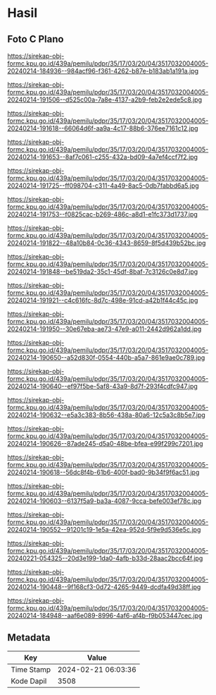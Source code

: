 # Hasil

## Foto C Plano

https://sirekap-obj-formc.kpu.go.id/439a/pemilu/pdpr/35/17/03/20/04/3517032004005-20240214-184936--984acf96-f361-4262-b87e-b183ab1a191a.jpg

https://sirekap-obj-formc.kpu.go.id/439a/pemilu/pdpr/35/17/03/20/04/3517032004005-20240214-191506--d525c00a-7a8e-4137-a2b9-feb2e2ede5c8.jpg

https://sirekap-obj-formc.kpu.go.id/439a/pemilu/pdpr/35/17/03/20/04/3517032004005-20240214-191618--66064d6f-aa9a-4c17-88b6-376ee7161c12.jpg

https://sirekap-obj-formc.kpu.go.id/439a/pemilu/pdpr/35/17/03/20/04/3517032004005-20240214-191653--8af7c061-c255-432a-bd09-4a7ef4ccf7f2.jpg

https://sirekap-obj-formc.kpu.go.id/439a/pemilu/pdpr/35/17/03/20/04/3517032004005-20240214-191725--ff098704-c311-4a49-8ac5-0db7fabbd6a5.jpg

https://sirekap-obj-formc.kpu.go.id/439a/pemilu/pdpr/35/17/03/20/04/3517032004005-20240214-191753--f0825cac-b269-486c-a8d1-e1fc373d1737.jpg

https://sirekap-obj-formc.kpu.go.id/439a/pemilu/pdpr/35/17/03/20/04/3517032004005-20240214-191822--48a10b84-0c36-4343-8659-8f5d439b52bc.jpg

https://sirekap-obj-formc.kpu.go.id/439a/pemilu/pdpr/35/17/03/20/04/3517032004005-20240214-191848--be519da2-35c1-45df-8baf-7c3126c0e8d7.jpg

https://sirekap-obj-formc.kpu.go.id/439a/pemilu/pdpr/35/17/03/20/04/3517032004005-20240214-191921--c4c616fc-8d7c-498e-91cd-a42b1f44c45c.jpg

https://sirekap-obj-formc.kpu.go.id/439a/pemilu/pdpr/35/17/03/20/04/3517032004005-20240214-191950--30e67eba-ae73-47e9-a011-2442d962a1dd.jpg

https://sirekap-obj-formc.kpu.go.id/439a/pemilu/pdpr/35/17/03/20/04/3517032004005-20240214-190650--a52d830f-0554-440b-a5a7-861e9ae0c789.jpg

https://sirekap-obj-formc.kpu.go.id/439a/pemilu/pdpr/35/17/03/20/04/3517032004005-20240214-190640--ef97f5be-5af8-43a9-8d7f-293f4cdfc947.jpg

https://sirekap-obj-formc.kpu.go.id/439a/pemilu/pdpr/35/17/03/20/04/3517032004005-20240214-190632--e5a3c383-8b56-438a-80a6-12c5a3c8b5e7.jpg

https://sirekap-obj-formc.kpu.go.id/439a/pemilu/pdpr/35/17/03/20/04/3517032004005-20240214-190626--87ade245-d5a0-48be-bfea-e99f299c7201.jpg

https://sirekap-obj-formc.kpu.go.id/439a/pemilu/pdpr/35/17/03/20/04/3517032004005-20240214-190618--56dc8f4b-61b6-400f-bad0-9b34f9f6ac51.jpg

https://sirekap-obj-formc.kpu.go.id/439a/pemilu/pdpr/35/17/03/20/04/3517032004005-20240214-190603--6137f5a9-ba3a-4087-9cca-befe003ef78c.jpg

https://sirekap-obj-formc.kpu.go.id/439a/pemilu/pdpr/35/17/03/20/04/3517032004005-20240214-190552--91201c19-1e5a-42ea-952d-5f9e9d536e5c.jpg

https://sirekap-obj-formc.kpu.go.id/439a/pemilu/pdpr/35/17/03/20/04/3517032004005-20240221-054325--20d3e199-1da0-4afb-b33d-28aac2bcc64f.jpg

https://sirekap-obj-formc.kpu.go.id/439a/pemilu/pdpr/35/17/03/20/04/3517032004005-20240214-190448--9f168cf3-0d72-4265-9449-dcdfa49d38ff.jpg

https://sirekap-obj-formc.kpu.go.id/439a/pemilu/pdpr/35/17/03/20/04/3517032004005-20240214-184948--aaf6e089-8996-4af6-af4b-f9b053447cec.jpg


## Metadata

| Key        | Value               |
| ---------- | ------------------- |
| Time Stamp | 2024-02-21 06:03:36 |
| Kode Dapil | 3508                |



